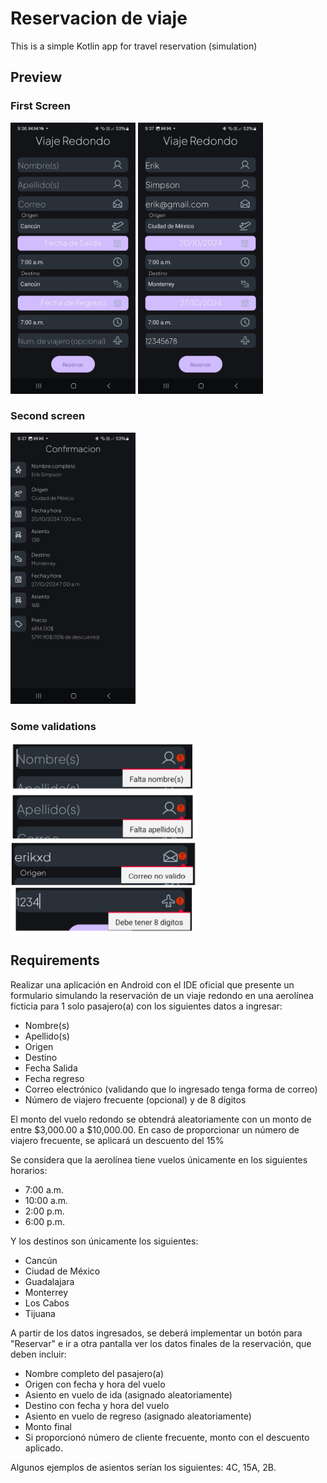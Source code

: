 # Reservacion de viaje

This is a simple Kotlin app for travel reservation (simulation)

## Preview

### First Screen
<img src="images/img1.jpeg" width="200">

<img src="images/img2.jpeg" width="200">

### Second screen
<img src="images/img3.jpeg" width="200">

### Some validations
<img src="images/img4.png" width="300">


## Requirements 

Realizar una aplicación en Android con el IDE oficial que presente un formulario simulando la reservación de un viaje redondo en una aerolínea ficticia para 1 solo pasajero(a) con los siguientes datos a ingresar: 

* Nombre(s) 
* Apellido(s)
* Origen
* Destino
* Fecha Salida
* Fecha regreso
* Correo electrónico (validando que lo ingresado tenga forma de correo)
* Número de viajero frecuente (opcional) y de 8 dígitos

El monto del vuelo redondo se obtendrá aleatoriamente con un monto de entre $3,000.00 a $10,000.00. En caso de proporcionar un número de viajero frecuente, se aplicará un descuento del 15%

Se considera que la aerolínea tiene vuelos únicamente en los siguientes horarios:
* 7:00 a.m.
* 10:00 a.m.
* 2:00 p.m.
* 6:00 p.m.

Y los destinos son únicamente los siguientes:
* Cancún
* Ciudad de México
* Guadalajara
* Monterrey
* Los Cabos
* Tijuana

A partir de los datos ingresados, se deberá implementar un botón para "Reservar" e ir a otra pantalla ver los datos finales de la reservación, que deben incluir:
* Nombre completo del pasajero(a)
* Origen con fecha y hora del vuelo
* Asiento en vuelo de ida (asignado aleatoriamente)
* Destino con fecha y hora del vuelo
* Asiento en vuelo de regreso (asignado aleatoriamente)
* Monto final
* Si proporcionó número de cliente frecuente, monto con el descuento aplicado.

Algunos ejemplos de asientos serían los siguientes: 4C, 15A, 2B.
